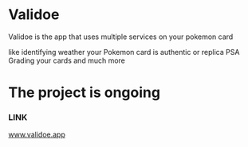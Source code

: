 # Validoe
Validoe is the app that uses multiple services on your pokemon card

like
identifying weather your Pokemon card is authentic or replica
PSA Grading your cards and much more

# The project is ongoing
### LINK 
www.validoe.app

